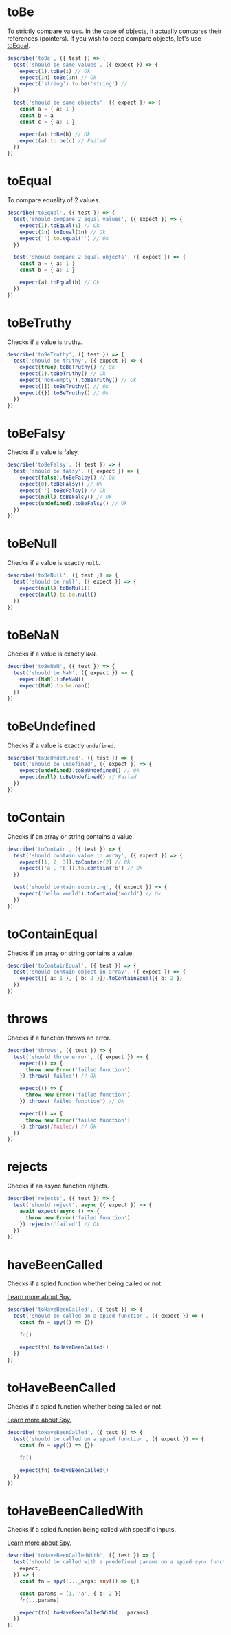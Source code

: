 # toBe

To strictly compare values. In the case of objects, it actually compares their references (pointers). If you wish to deep compare objects, let's use [toEqual](#toEqual).

```ts
describe('toBe', ({ test }) => {
  test('should be same values', ({ expect }) => {
    expect(1).toBe(1) // Ok
    expect(1n).toBe(1n) // Ok
    expect('string').to.be('string') //
  })

  test('should be same objects', ({ expect }) => {
    const a = { a: 1 }
    const b = a
    const c = { a: 1 }

    expect(a).toBe(b) // Ok
    expect(a).to.be(c) // Failed
  })
})
```

# toEqual

To compare equality of 2 values.

```ts
describe('toEqual', ({ test }) => {
  test('should compare 2 equal values', ({ expect }) => {
    expect(1).toEqual(1) // Ok
    expect(1n).toEqual(1n) // Ok
    expect('').to.equal('') // Ok
  })

  test('should compare 2 equal objects', ({ expect }) => {
    const a = { a: 1 }
    const b = { a: 1 }

    expect(a).toEqual(b) // Ok
  })
})
```

# toBeTruthy

Checks if a value is truthy.

```ts
describe('toBeTruthy', ({ test }) => {
  test('should be truthy', ({ expect }) => {
    expect(true).toBeTruthy() // Ok
    expect(1).toBeTruthy() // Ok
    expect('non-empty').toBeTruthy() // Ok
    expect([]).toBeTruthy() // Ok
    expect({}).toBeTruthy() // Ok
  })
})
```

# toBeFalsy

Checks if a value is falsy.

```ts
describe('toBeFalsy', ({ test }) => {
  test('should be falsy', ({ expect }) => {
    expect(false).toBeFalsy() // Ok
    expect(0).toBeFalsy() // Ok
    expect('').toBeFalsy() // Ok
    expect(null).toBeFalsy() // Ok
    expect(undefined).toBeFalsy() // Ok
  })
})
```

# toBeNull

Checks if a value is exactly `null`.

```ts
describe('toBeNull', ({ test }) => {
  test('should be null', ({ expect }) => {
    expect(null).toBeNull()
    expect(null).to.be.null()
  })
})
```

# toBeNaN

Checks if a value is exactly `NaN`.

```ts
describe('toBeNaN', ({ test }) => {
  test('should be NaN', ({ expect }) => {
    expect(NaN).toBeNaN()
    expect(NaN).to.be.nan()
  })
})
```

# toBeUndefined

Checks if a value is exactly `undefined`.

```ts
describe('toBeUndefined', ({ test }) => {
  test('should be undefined', ({ expect }) => {
    expect(undefined).toBeUndefined() // Ok
    expect(null).toBeUndefined() // Failed
  })
})
```

# toContain

Checks if an array or string contains a value.

```ts
describe('toContain', ({ test }) => {
  test('should contain value in array', ({ expect }) => {
    expect([1, 2, 3]).toContain(2) // Ok
    expect(['a', 'b']).to.contain('b') // Ok
  })

  test('should contain substring', ({ expect }) => {
    expect('hello world').toContain('world') // Ok
  })
})
```

# toContainEqual

Checks if an array or string contains a value.

```ts
describe('toContainEqual', ({ test }) => {
  test('should contain object in array', ({ expect }) => {
    expect([{ a: 1 }, { b: 2 }]).toContainEqual({ b: 2 })
  })
})
```

# throws

Checks if a function throws an error.

```ts
describe('throws', ({ test }) => {
  test('should throw error', ({ expect }) => {
    expect(() => {
      throw new Error('failed function')
    }).throws('failed') // Ok

    expect(() => {
      throw new Error('failed function')
    }).throws('failed function') // Ok

    expect(() => {
      throw new Error('failed function')
    }).throws(/failed/) // Ok
  })
})
```

# rejects

Checks if an async function rejects.

```ts
describe('rejects', ({ test }) => {
  test('should reject', async ({ expect }) => {
    await expect(async () => {
      throw new Error('failed function')
    }).rejects('failed') // Ok
  })
})
```

# haveBeenCalled

Checks if a spied function whether being called or not.

[Learn more about Spy.](/sontuphan/noba/wiki/spy)

```ts
describe('toHaveBeenCalled', ({ test }) => {
  test('should be called on a spied function', ({ expect }) => {
    const fn = spy(() => {})

    fn()

    expect(fn).toHaveBeenCalled()
  })
})
```

# toHaveBeenCalled

Checks if a spied function whether being called or not.

[Learn more about Spy.](/sontuphan/noba/wiki/spy)

```ts
describe('toHaveBeenCalled', ({ test }) => {
  test('should be called on a spied function', ({ expect }) => {
    const fn = spy(() => {})

    fn()

    expect(fn).toHaveBeenCalled()
  })
})
```

# toHaveBeenCalledWith

Checks if a spied function being called with specific inputs.

[Learn more about Spy.](/sontuphan/noba/wiki/spy)

```ts
describe('toHaveBeenCalledWith', ({ test }) => {
  test('should be called with a predefined params on a spied sync function', ({
    expect,
  }) => {
    const fn = spy((..._args: any[]) => {})

    const params = [1, 'a', { b: 2 }]
    fn(...params)

    expect(fn).toHaveBeenCalledWith(...params)
  })
})
```
